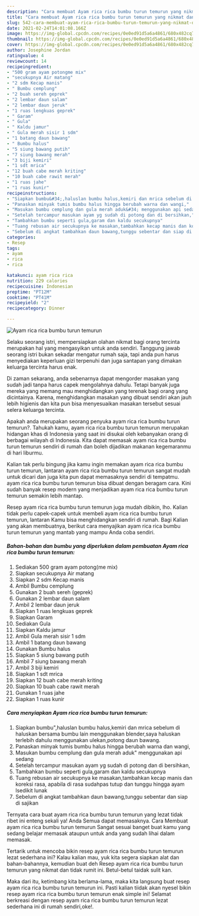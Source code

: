 ```yaml
---
description: "Cara membuat Ayam rica rica bumbu turun temurun yang nikmat dan Mudah Dibuat"
title: "Cara membuat Ayam rica rica bumbu turun temurun yang nikmat dan Mudah Dibuat"
slug: 542-cara-membuat-ayam-rica-rica-bumbu-turun-temurun-yang-nikmat-dan-mudah-dibuat
date: 2021-02-24T14:01:08.166Z
image: https://img-global.cpcdn.com/recipes/0e0ed91d5a6a4861/680x482cq70/ayam-rica-rica-bumbu-turun-temurun-foto-resep-utama.jpg
thumbnail: https://img-global.cpcdn.com/recipes/0e0ed91d5a6a4861/680x482cq70/ayam-rica-rica-bumbu-turun-temurun-foto-resep-utama.jpg
cover: https://img-global.cpcdn.com/recipes/0e0ed91d5a6a4861/680x482cq70/ayam-rica-rica-bumbu-turun-temurun-foto-resep-utama.jpg
author: Josephine Jordan
ratingvalue: 4
reviewcount: 14
recipeingredient:
- "500 gram ayam potongme mix"
- "secukupnya Air matang"
- "2 sdm Kecap manis"
- " Bumbu cemplung"
- "2 buah sereh geprek"
- "2 lembar daun salam"
- "2 lembar daun jeruk"
- "1 ruas lengkuas geprek"
- " Garam"
- " Gula"
- " Kaldu jamur"
- " Gula merah sisir 1 sdm"
- "1 batang daun bawang"
- " Bumbu halus"
- "5 siung bawang putih"
- "7 siung bawang merah"
- "3 biji kemiri"
- "1 sdt mrica"
- "12 buah cabe merah kriting"
- "10 buah cabe rawit merah"
- "1 ruas jahe"
- "1 ruas kunir"
recipeinstructions:
- "Siapkan bumbu&#34;,haluslan bumbu halus,kemiri dan mrica sebelum di haluskan bersama bumbu lain menggunakan blender,saya haluskan terlebih dahulu menggunakan ulekan,potong daun bawang."
- "Panaskan minyak tumis bumbu halus hingga berubah warna dan wangi,"
- "Masukan bumbu cemplung dan gula merah aduk&#34; menggunakan api sedang"
- "Setelah tercampur masukan ayam yg sudah di potong dan di bersihkan,"
- "Tambahkan bumbu seperti gula,garam dan kaldu secukupnya"
- "Tuang rebusan air secukupnya ke masakan,tambahkan kecap manis dan koreksi rasa, apabila di rasa sudahpas tutup dan tunggu hingga ayam lsedikit lunak"
- "Sebelum di angkat tambahkan daun bawang,tunggu sebentar dan siap di sajikan"
categories:
- Resep
tags:
- ayam
- rica
- rica

katakunci: ayam rica rica 
nutrition: 229 calories
recipecuisine: Indonesian
preptime: "PT12M"
cooktime: "PT41M"
recipeyield: "2"
recipecategory: Dinner

---
```



![Ayam rica rica bumbu turun temurun](https://img-global.cpcdn.com/recipes/0e0ed91d5a6a4861/680x482cq70/ayam-rica-rica-bumbu-turun-temurun-foto-resep-utama.jpg)

Selaku seorang istri, mempersiapkan olahan nikmat bagi orang tercinta merupakan hal yang mengasyikan untuk anda sendiri. Tanggung jawab seorang istri bukan sekadar mengatur rumah saja, tapi anda pun harus menyediakan keperluan gizi terpenuhi dan juga santapan yang dimakan keluarga tercinta harus enak.

Di zaman  sekarang, anda sebenarnya dapat mengorder masakan yang sudah jadi tanpa harus capek mengolahnya dahulu. Tetapi banyak juga mereka yang memang mau menghidangkan yang terenak bagi orang yang dicintainya. Karena, menghidangkan masakan yang dibuat sendiri akan jauh lebih higienis dan kita pun bisa menyesuaikan masakan tersebut sesuai selera keluarga tercinta. 



Apakah anda merupakan seorang penyuka ayam rica rica bumbu turun temurun?. Tahukah kamu, ayam rica rica bumbu turun temurun merupakan hidangan khas di Indonesia yang saat ini disukai oleh kebanyakan orang di berbagai wilayah di Indonesia. Kita dapat memasak ayam rica rica bumbu turun temurun sendiri di rumah dan boleh dijadikan makanan kegemaranmu di hari liburmu.

Kalian tak perlu bingung jika kamu ingin memakan ayam rica rica bumbu turun temurun, lantaran ayam rica rica bumbu turun temurun sangat mudah untuk dicari dan juga kita pun dapat memasaknya sendiri di tempatmu. ayam rica rica bumbu turun temurun bisa dibuat dengan beragam cara. Kini sudah banyak resep modern yang menjadikan ayam rica rica bumbu turun temurun semakin lebih mantap.

Resep ayam rica rica bumbu turun temurun juga mudah dibikin, lho. Kalian tidak perlu capek-capek untuk membeli ayam rica rica bumbu turun temurun, lantaran Kamu bisa menghidangkan sendiri di rumah. Bagi Kalian yang akan membuatnya, berikut cara menyajikan ayam rica rica bumbu turun temurun yang mantab yang mampu Anda coba sendiri.

<!--inarticleads1-->

##### Bahan-bahan dan bumbu yang diperlukan dalam pembuatan Ayam rica rica bumbu turun temurun:

1. Sediakan 500 gram ayam potong(me mix)
1. Siapkan secukupnya Air matang
1. Siapkan 2 sdm Kecap manis
1. Ambil  Bumbu cemplung
1. Gunakan 2 buah sereh (geprek)
1. Gunakan 2 lembar daun salam
1. Ambil 2 lembar daun jeruk
1. Siapkan 1 ruas lengkuas geprek
1. Siapkan  Garam
1. Sediakan  Gula
1. Siapkan  Kaldu jamur
1. Ambil  Gula merah sisir 1 sdm
1. Ambil 1 batang daun bawang
1. Gunakan  Bumbu halus
1. Siapkan 5 siung bawang putih
1. Ambil 7 siung bawang merah
1. Ambil 3 biji kemiri
1. Siapkan 1 sdt mrica
1. Siapkan 12 buah cabe merah kriting
1. Siapkan 10 buah cabe rawit merah
1. Gunakan 1 ruas jahe
1. Siapkan 1 ruas kunir




<!--inarticleads2-->

##### Cara menyiapkan Ayam rica rica bumbu turun temurun:

1. Siapkan bumbu&#34;,haluslan bumbu halus,kemiri dan mrica sebelum di haluskan bersama bumbu lain menggunakan blender,saya haluskan terlebih dahulu menggunakan ulekan,potong daun bawang.
1. Panaskan minyak tumis bumbu halus hingga berubah warna dan wangi,
1. Masukan bumbu cemplung dan gula merah aduk&#34; menggunakan api sedang
1. Setelah tercampur masukan ayam yg sudah di potong dan di bersihkan,
1. Tambahkan bumbu seperti gula,garam dan kaldu secukupnya
1. Tuang rebusan air secukupnya ke masakan,tambahkan kecap manis dan koreksi rasa, apabila di rasa sudahpas tutup dan tunggu hingga ayam lsedikit lunak
1. Sebelum di angkat tambahkan daun bawang,tunggu sebentar dan siap di sajikan




Ternyata cara buat ayam rica rica bumbu turun temurun yang lezat tidak ribet ini enteng sekali ya! Anda Semua dapat memasaknya. Cara Membuat ayam rica rica bumbu turun temurun Sangat sesuai banget buat kamu yang sedang belajar memasak ataupun untuk anda yang sudah lihai dalam memasak.

Tertarik untuk mencoba bikin resep ayam rica rica bumbu turun temurun lezat sederhana ini? Kalau kalian mau, yuk kita segera siapkan alat dan bahan-bahannya, kemudian buat deh Resep ayam rica rica bumbu turun temurun yang nikmat dan tidak rumit ini. Betul-betul taidak sulit kan. 

Maka dari itu, ketimbang kita berlama-lama, maka kita langsung buat resep ayam rica rica bumbu turun temurun ini. Pasti kalian tiidak akan nyesel bikin resep ayam rica rica bumbu turun temurun enak simple ini! Selamat berkreasi dengan resep ayam rica rica bumbu turun temurun lezat sederhana ini di rumah sendiri,oke!.

